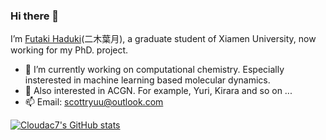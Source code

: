 ### Hi there 👋

I’m [Futaki Haduki](https://github.com/Cloudac7)(二木葉月), a graduate student of Xiamen University, now working for my PhD. project.

<!--
**Cloudac7/Cloudac7** is a ✨ _special_ ✨ repository because its `README.md` (this file) appears on your GitHub profile.
-->

- 🔭 I’m currently working on computational chemistry. Especially insterested in machine learning based molecular dynamics.
- 🌱 Also interested in ACGN. For example, Yuri, Kirara and so on ...
- 📫 Email: scottryuu@outlook.com

[![Cloudac7's GitHub stats](https://github-readme-stats.vercel.app/api?username=cloudac7)](https://github.com/anuraghazra/github-readme-stats)
